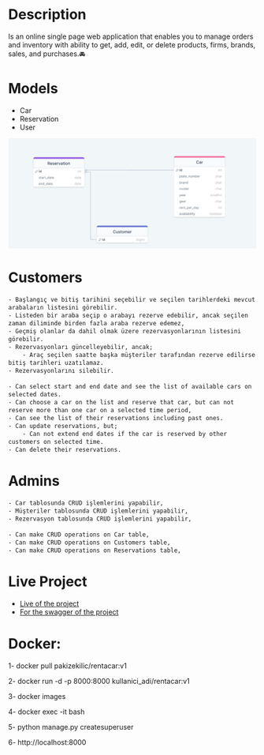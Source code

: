 # Description

<p>Is an online single page web application that enables you to manage orders and inventory with ability to get, add, edit, or delete products, firms, brands, sales, and purchases.🚘</p>

# Models

- Car
- Reservation
- User

![Model](https://github.com/klc-pakize/django_rent_a_car/blob/master/RentACarAppERD.png)

# Customers
    
    - Başlangıç ve bitiş tarihini seçebilir ve seçilen tarihlerdeki mevcut arabaların listesini görebilir.
    - Listeden bir araba seçip o arabayı rezerve edebilir, ancak seçilen zaman diliminde birden fazla araba rezerve edemez,
    - Geçmiş olanlar da dahil olmak üzere rezervasyonlarının listesini görebilir.
    - Rezervasyonları güncelleyebilir, ancak;
        - Araç seçilen saatte başka müşteriler tarafından rezerve edilirse bitiş tarihleri uzatılamaz.
    - Rezervasyonlarını silebilir.

    - Can select start and end date and see the list of available cars on selected dates.
    - Can choose a car on the list and reserve that car, but can not reserve more than one car on a selected time period,
    - Can see the list of their reservations including past ones.
    - Can update reservations, but;
        - Can not extend end dates if the car is reserved by other customers on selected time.
    - Can delete their reservations.

# Admins
     
    - Car tablosunda CRUD işlemlerini yapabilir,
    - Müşteriler tablosunda CRUD işlemlerini yapabilir,
    - Rezervasyon tablosunda CRUD işlemlerini yapabilir,

    - Can make CRUD operations on Car table,
    - Can make CRUD operations on Customers table,
    - Can make CRUD operations on Reservations table,
    

# Live Project

- <a href="http://klc.pythonanywhere.com/">Live of the project</a>
- <a href="https://klc.pythonanywhere.com/swagger/">For the swagger of the project</a>

# Docker:

<p>1- docker pull pakizekilic/rentacar:v1</p>
<p>2- docker run -d -p 8000:8000 kullanici_adi/rentacar:v1</p>
<p>3- docker images</p>
<p>4- docker exec -it <imaj_id> bash</p>
<p>5- python manage.py createsuperuser</p>
<p>6- http://localhost:8000</p>
